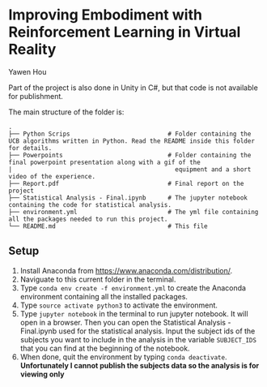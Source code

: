 # Improving Embodiment with Reinforcement Learning in Virtual Reality

Yawen Hou

Part of the project is also done in Unity in C#, but that code is not available for publishment.

The main structure of the folder is:
```
.   
├── Python Scrips                           # Folder containing the UCB algorithms written in Python. Read the README inside this folder for details.
├── Powerpoints                             # Folder containing the final powerpoint presentation along with a gif of the 
|                                             equipment and a short video of the experience.
├── Report.pdf                              # Final report on the project
├── Statistical Analysis - Final.ipynb      # The jupyter notebook containing the code for statistical analysis.
├── environment.yml                         # The yml file containing all the packages needed to run this project.       
└── README.md                               # This file
```

## Setup
1. Install Anaconda from https://www.anaconda.com/distribution/.
2. Naviguate to this current folder in the terminal.
3. Type ```conda env create -f environment.yml``` to create the Anaconda environment containing all the installed packages. 
4. Type ```source activate python3``` to activate the environment.
5. Type ```jupyter notebook``` in the terminal to run jupyter notebook. It will open in a browser. Then you can open the Statistical Analysis - Final.ipynb used for the statistical analysis. Input the subject ids of the subjects you want to include in the analysis in the variable ```SUBJECT_IDS``` that you can find at the beginning of the notebook.
6. When done, quit the environment by typing ```conda deactivate```. **Unfortunately I cannot publish the subjects data so the analysis is for viewing only** 
